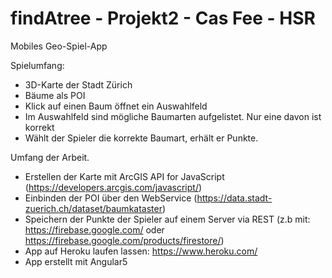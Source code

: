 # findAtree - Projekt2 - Cas Fee - HSR
Mobiles Geo-Spiel-App

Spielumfang:
- 3D-Karte der Stadt Zürich
- Bäume als POI
- Klick auf einen Baum öffnet ein Auswahlfeld
- Im Auswahlfeld sind mögliche Baumarten aufgelistet. Nur eine davon ist korrekt
- Wählt der Spieler die korrekte Baumart, erhält er Punkte.

Umfang der Arbeit.
- Erstellen der Karte mit ArcGIS API for JavaScript (https://developers.arcgis.com/javascript/)
- Einbinden der POI über den WebService (https://data.stadt-zuerich.ch/dataset/baumkataster)
- Speichern der Punkte der Spieler auf einem Server via REST (z.b mit: https://firebase.google.com/ oder https://firebase.google.com/products/firestore/)
- App auf Heroku laufen lassen: https://www.heroku.com/
- App erstellt mit Angular5
